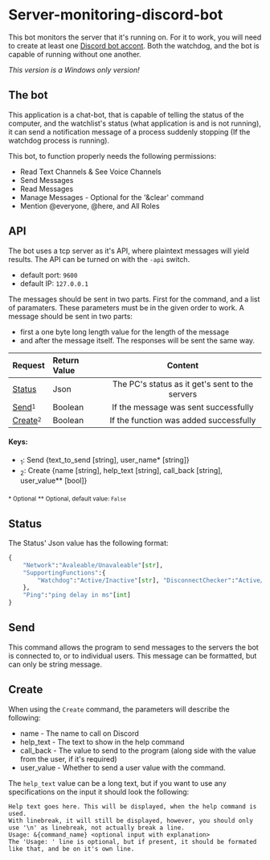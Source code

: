 # Server-monitoring-discord-bot

This bot monitors the server that it's running on.
For it to work, you will need to create at least one [Discord bot accont](https://discordapp.com/developers/applications/).
Both the watchdog, and the bot is capable of running without one another.

*This version is a Windows only version!*

## The bot

This application is a chat-bot, that is capable of telling the status of the computer, and the watchlist's status (what application is and is not running), it can send a notification message of a process suddenly stopping (If the watchdog process is running).

This bot, to function properly needs the following permissions:

* Read Text Channels & See Voice Channels
* Send Messages
* Read Messages
* Manage Messages - Optional for the '&clear' command
* Mention @everyone, @here, and All Roles

## API

The bot uses a tcp server as it's API, where plaintext messages will yield results. The API can be turned on with the `-api` switch.
 -  default port: `9600`
 -  default IP: `127.0.0.1`

The messages should be sent in two parts. First for the command, and a list of paramaters. These parameters must be in the given order to work. A message should be sent in two parts:
 -  first a one byte long length value for the length of the message
 -  and after the message itself. 
The responses will be sent the same way.

|Request                                  |Return Value  |Content                                        |
|:----------------------------------------|:-------------|:---------------------------------------------:|
|[Status](#Status)                        |Json          |The PC's status as it get's sent to the servers|
|[Send](#Send)<sup><sub>1</sub></sup>     |Boolean       |If the message was sent successfully           |
|[Create](#Create)<sup><sub>2</sub></sup> |Boolean       |If the function was added successfully         |

#### Keys:
 -  <sub>1</sub>: Send {text_to_send [string], user_name* [string]}
 -  <sub>2</sub>: Create {name [string], help_text [string], call_back [string], user_value** [bool]}

<sub>* Optional</sub>
<sub>** Optional, default value: `False`</sub>

## Status

The Status' Json value has the following format:

```python
{
    "Network":"Avaleable/Unavaleable"[str],
    "SupportingFunctions":{
        "Watchdog":"Active/Inactive"[str], "DisconnectChecker":"Active/Inactive"[str]
    },
    "Ping":"ping delay in ms"[int]
}
```

## Send

This command allows the program to send messages to the servers the bot is connected to, or to individual users. This message can be formatted, but can only be string message.

## Create

When using the `Create` command, the parameters will describe the following:
 -  name - The name to call on Discord
 -  help_text - The text to show in the help command
 -  call_back - The value to send to the program (along side with the value from the user, if it's required)
 -  user_value - Whether to send a user value with the command.

The `help_text` value can be a long text, but if you want to use any specifications on the input it should look the following:

```
Help text goes here. This will be displayed, when the help command is used.
With linebreak, it will still be displayed, however, you should only use '\n' as linebreak, not actually break a line.
Usage: &{command_name} <optional input with explanation>
The 'Usage: ' line is optional, but if present, it should be formated like that, and be on it's own line.
```